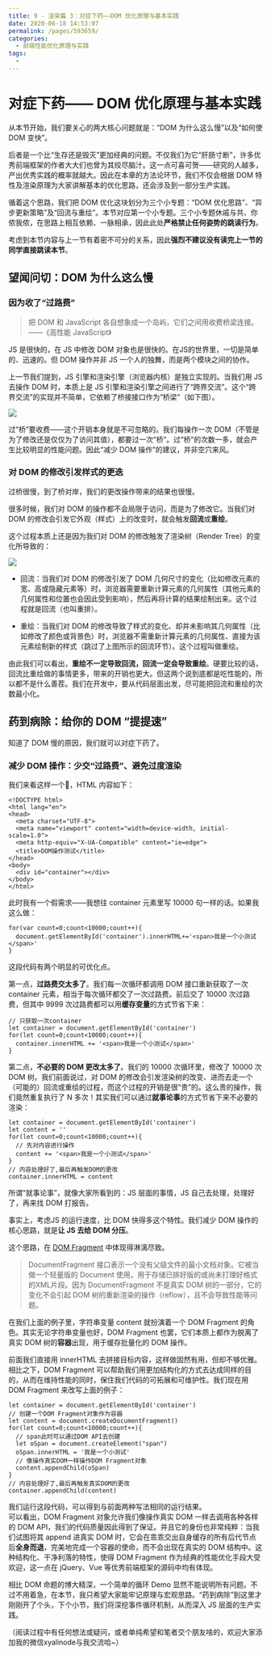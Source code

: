 ```yaml
---
title: 9 - 渲染篇 3：对症下药——DOM 优化原理与基本实践
date: 2020-06-18 14:53:07
permalink: /pages/593659/
categories:
  - 前端性能优化原理与实践
tags:
  - 
---
```

# 对症下药—— DOM 优化原理与基本实践

从本节开始，我们要关心的两大核心问题就是：“DOM 为什么这么慢”以及“如何使 DOM 变快”。

后者是一个比“生存还是毁灭”更加经典的问题。不仅我们为它“肝肠寸断”，许多优秀前端框架的作者大大们也曾为其绞尽脑汁。这一点可喜可贺——研究的人越多，产出优秀实践的概率就越大。因此在本章的方法论环节，我们不仅会根据 DOM 特性及渲染原理为大家讲解基本的优化思路，还会涉及到一部分生产实践。

循着这个思路，我们把 DOM 优化这块划分为三个小专题：“DOM 优化思路”、“异步更新策略”及“回流与重绘”。本节对应第一个小专题。三个小专题休戚与共、你侬我侬，在思路上相互依赖、一脉相承，因此此处**严格禁止任何姿势的跳读行为**。

考虑到本节内容与上一节有着密不可分的关系，因此**强烈不建议没有读完上一节的同学直接跳读本节**。

## 望闻问切：DOM 为什么这么慢

### 因为收了“过路费”

> 把 DOM 和 JavaScript 各自想象成一个岛屿，它们之间用收费桥梁连接。——《高性能 JavaScript》

JS 是很快的，在 JS 中修改 DOM 对象也是很快的。在JS的世界里，一切是简单的、迅速的。但 DOM 操作并非 JS 一个人的独舞，而是两个模块之间的协作。

上一节我们提到，JS 引擎和渲染引擎（浏览器内核）是独立实现的。当我们用 JS 去操作 DOM 时，本质上是 JS 引擎和渲染引擎之间进行了“跨界交流”。这个“跨界交流”的实现并不简单，它依赖了桥接接口作为“桥梁”（如下图）。

![](https://user-gold-cdn.xitu.io/2018/9/29/166254bce949ca58?w=618&h=242&f=png&s=51738)

过“桥”要收费——这个开销本身就是不可忽略的。我们每操作一次 DOM（不管是为了修改还是仅仅为了访问其值），都要过一次“桥”。过“桥”的次数一多，就会产生比较明显的性能问题。因此“减少 DOM 操作”的建议，并非空穴来风。

### 对 DOM 的修改引发样式的更迭

过桥很慢，到了桥对岸，我们的更改操作带来的结果也很慢。

很多时候，我们对 DOM 的操作都不会局限于访问，而是为了修改它。当我们对 DOM 的修改会引发它外观（样式）上的改变时，就会触发**回流**或**重绘**。

这个过程本质上还是因为我们对 DOM 的修改触发了渲染树（Render Tree）的变化所导致的：

![](https://user-gold-cdn.xitu.io/2018/9/29/1662558836a66620?w=644&h=321&f=png&s=27095)

*   回流：当我们对 DOM 的修改引发了 DOM 几何尺寸的变化（比如修改元素的宽、高或隐藏元素等）时，浏览器需要重新计算元素的几何属性（其他元素的几何属性和位置也会因此受到影响），然后再将计算的结果绘制出来。这个过程就是回流（也叫重排）。
    
*   重绘：当我们对 DOM 的修改导致了样式的变化、却并未影响其几何属性（比如修改了颜色或背景色）时，浏览器不需重新计算元素的几何属性、直接为该元素绘制新的样式（跳过了上图所示的回流环节）。这个过程叫做重绘。
    

由此我们可以看出，**重绘不一定导致回流，回流一定会导致重绘**。硬要比较的话，回流比重绘做的事情更多，带来的开销也更大。但这两个说到底都是吃性能的，所以都不是什么善茬。我们在开发中，要从代码层面出发，尽可能把回流和重绘的次数最小化。

## 药到病除：给你的 DOM “提提速”

知道了 DOM 慢的原因，我们就可以对症下药了。

### 减少 DOM 操作：少交“过路费”、避免过度渲染

我们来看这样一个🌰，HTML 内容如下：

```
<!DOCTYPE html>
<html lang="en">
<head>
  <meta charset="UTF-8">
  <meta name="viewport" content="width=device-width, initial-scale=1.0">
  <meta http-equiv="X-UA-Compatible" content="ie=edge">
  <title>DOM操作测试</title>
</head>
<body>
  <div id="container"></div>
</body>
</html>

```

此时我有一个假需求——我想往 container 元素里写 10000 句一样的话。如果我这么做：

```
for(var count=0;count<10000;count++){ 
  document.getElementById('container').innerHTML+='<span>我是一个小测试</span>'
} 

```

这段代码有两个明显的可优化点。

第一点，**过路费交太多了**。我们每一次循环都调用 DOM 接口重新获取了一次 container 元素，相当于每次循环都交了一次过路费。前后交了 10000 次过路费，但其中 9999 次过路费都可以用**缓存变量**的方式节省下来：

```
// 只获取一次container
let container = document.getElementById('container')
for(let count=0;count<10000;count++){ 
  container.innerHTML += '<span>我是一个小测试</span>'
} 

```

第二点，**不必要的 DOM 更改太多了**。我们的 10000 次循环里，修改了 10000 次 DOM 树。我们前面说过，对 DOM 的修改会引发渲染树的改变、进而去走一个（可能的）回流或重绘的过程，而这个过程的开销是很“贵”的。这么贵的操作，我们竟然重复执行了 N 多次！其实我们可以通过**就事论事**的方式节省下来不必要的渲染：

```
let container = document.getElementById('container')
let content = ''
for(let count=0;count<10000;count++){ 
  // 先对内容进行操作
  content += '<span>我是一个小测试</span>'
} 
// 内容处理好了,最后再触发DOM的更改
container.innerHTML = content

```

所谓“就事论事”，就像大家所看到的：JS 层面的事情，JS 自己去处理，处理好了，再来找 DOM 打报告。

事实上，考虑JS 的运行速度，比 DOM 快得多这个特性。我们减少 DOM 操作的核心思路，就是**让 JS 去给 DOM 分压**。

这个思路，在 [DOM Fragment](https://developer.mozilla.org/zh-CN/docs/Web/API/DocumentFragment) 中体现得淋漓尽致。

> DocumentFragment 接口表示一个没有父级文件的最小文档对象。它被当做一个轻量版的 Document 使用，用于存储已排好版的或尚未打理好格式的XML片段。因为 DocumentFragment 不是真实 DOM 树的一部分，它的变化不会引起 DOM 树的重新渲染的操作（reflow），且不会导致性能等问题。

在我们上面的例子里，字符串变量 content 就扮演着一个 DOM Fragment 的角色。其实无论字符串变量也好，DOM Fragment 也罢，它们本质上都作为脱离了真实 DOM 树的**容器**出现，用于缓存批量化的 DOM 操作。

前面我们直接用 innerHTML 去拼接目标内容，这样做固然有用，但却不够优雅。相比之下，DOM Fragment 可以帮助我们用更加结构化的方式去达成同样的目的，从而在维持性能的同时，保住我们代码的可拓展和可维护性。我们现在用 DOM Fragment 来改写上面的例子：

```
let container = document.getElementById('container')
// 创建一个DOM Fragment对象作为容器
let content = document.createDocumentFragment()
for(let count=0;count<10000;count++){
  // span此时可以通过DOM API去创建
  let oSpan = document.createElement("span")
  oSpan.innerHTML = '我是一个小测试'
  // 像操作真实DOM一样操作DOM Fragment对象
  content.appendChild(oSpan)
}
// 内容处理好了,最后再触发真实DOM的更改
container.appendChild(content)

```

我们运行这段代码，可以得到与前面两种写法相同的运行结果。  
可以看出，DOM Fragment 对象允许我们像操作真实 DOM 一样去调用各种各样的 DOM API，我们的代码质量因此得到了保证。并且它的身份也非常纯粹：当我们试图将其 append 进真实 DOM 时，它会在乖乖交出自身缓存的所有后代节点后**全身而退**，完美地完成一个容器的使命，而不会出现在真实的 DOM 结构中。这种结构化、干净利落的特性，使得 DOM Fragment 作为经典的性能优化手段大受欢迎，这一点在 jQuery、Vue 等优秀前端框架的源码中均有体现。

相比 DOM 命题的博大精深，一个简单的循环 Demo 显然不能说明所有问题。不过不用着急，在本节，我只希望大家能牢记原理与宏观思路。“药到病除”到这里才刚刚开了个头，下个小节，我们将深挖事件循环机制，从而深入 JS 层面的生产实践。

（阅读过程中有任何想法或疑问，或者单纯希望和笔者交个朋友啥的，欢迎大家添加我的微信xyalinode与我交流哈~）